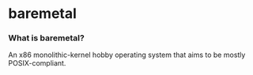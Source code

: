 # baremetal
### What is baremetal?

An x86 monolithic-kernel hobby operating system that aims to be mostly POSIX-compliant.



